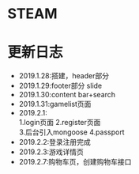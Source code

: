 
# STEAM
#  更新日志

- 2019.1.28:搭建，header部分  
- 2019.1.29:footer部分  slide
- 2019.1.30:content bar+search
- 2019.1.31:gamelist页面
- 2019.2.1:   
1.login页面  2.register页面  
3.后台引入mongoose  4.passport
- 2019.2.2:登录注册完成  
- 2019.2.3:游戏详情页  
- 2019.2.7:购物车页，创建购物车接口
